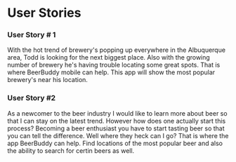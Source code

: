 # User Stories

### User Story # 1
  With the hot trend of brewery's popping up everywhere in the Albuquerque area, Todd is
  looking for the next biggest place. Also with the growing number of brewery he's having
  trouble locating some great spots. That is where BeerBuddy mobile can help.
  This app will show the most popular brewery's near his location.

### User Story #2
  As a newcomer to the beer industry I would like to learn more about beer so that I can 
  stay on the latest trend. However how does one actually start this process? Becoming a 
  beer enthusiast you have to start tasting beer so that you can tell the difference. Well
  where they heck can I go? That is where the app BeerBuddy can help. Find locations of 
  the most popular beer and also the ability to search for certin beers as well.   